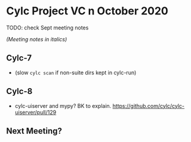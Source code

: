 # Cylc Project VC n October 2020

TODO: check Sept meeting notes

*(Meeting notes in italics)*

## Cylc-7

- (slow `cylc scan` if non-suite dirs kept in cylc-run)

## Cylc-8

- cylc-uiserver and mypy? BK to explain.
  https://github.com/cylc/cylc-uiserver/pull/129 

## Next Meeting?
